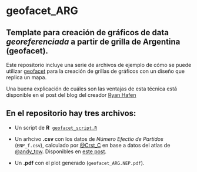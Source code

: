 # geofacet_ARG
Template para creación de gráficos de data *georeferenciada* a partir de grilla de Argentina (geofacet). 
--------------------

Este repositorio incluye una serie de archivos de ejemplo de cómo se puede utilizar [geofacet](http://ryanhafen.com/blog/geofacet) para la creación de grillas de gráficos con un diseño que replica un mapa. 

Una buena explicación de cuáles son las ventajas de esta técnica está disponible en el post del blog del creador [Ryan Hafen](https://twitter.com/hafenstats)

## En el repositorio hay tres archivos:

* Un script de **R**  [`geofacet_script.R`](https://github.com/TuQmano/geofacet_ARG/blob/master/geofacet_script.R)

* Un arhcivo **.csv** con los datos de *Número Efectio de Partidos* (`ENP_f.csv`), calculado por [@Crst_C](https://twitter.com/Crst_C/) en base a datos del atlas de [@andy_tow](https://twitter.com/andy_tow/). Disponibles en [este post](http://observablesyhechos.blogspot.mx/2014/08/numero-efectivo-de-partidos-en.html). 

* Un **.pdf** con el plot generado (`geofacet_ARG.NEP.pdf`). 
